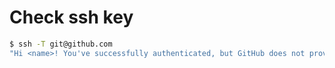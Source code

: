 # Check ssh key

```bash
$ ssh -T git@github.com
"Hi <name>! You've successfully authenticated, but GitHub does not provide shell access."
```



